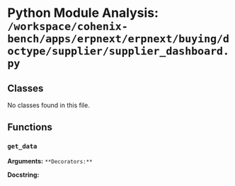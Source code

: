 # Python Module Analysis: `/workspace/cohenix-bench/apps/erpnext/erpnext/buying/doctype/supplier/supplier_dashboard.py`

## Classes

No classes found in this file.


## Functions

### `get_data`
**Arguments:** ``
**Decorators:** ``

**Docstring:**
```

```

